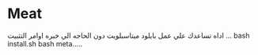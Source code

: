 # Meat
اداه تساعدك علي عمل بايلود ميتاسبلويت دون الحاجه الي خبره 
اوامر التثبيت ...
bash install.sh 
bash meta.....
